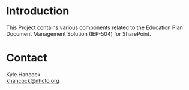 # <b>Introduction</b>
This Project contains various components related to the Education Plan Document Management Solution (IEP-504)
for SharePoint.
<!--
# Getting Started
TODO: Guide users through getting your code up and running on their own system. In this section you can talk about:
1.	Installation process
2.	Software dependencies
3.	Latest releases
4.	API references

# Build and Test
TODO: Describe and show how to build your code and run the tests. 

# Contribute
TODO: Explain how other users and developers can contribute to make your code better. 
-->
# <b>Contact</b>
Kyle Hancock<br>
khancock@nhcto.org <br>
